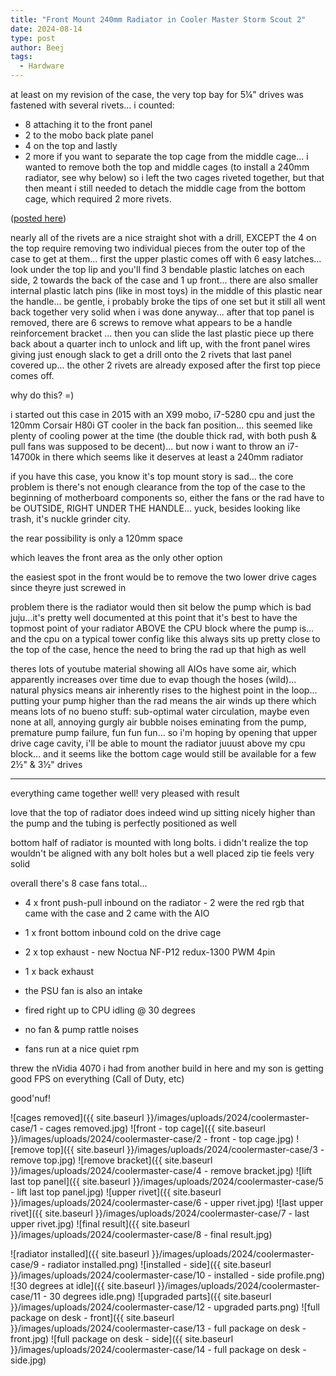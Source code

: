 ```yaml
---
title: "Front Mount 240mm Radiator in Cooler Master Storm Scout 2"
date: 2024-08-14
type: post
author: Beej
tags:
  - Hardware
---
```


at least on my revision of the case, the very top bay for 5¼" drives was fastened with several rivets... i counted:
- 8 attaching it to the front panel
- 2 to the mobo back plate panel
- 4 on the top and lastly
- 2 more if you want to separate the top cage from the middle cage... i wanted to remove both the top and middle cages (to install a 240mm radiator, see why below) so i left the two cages riveted together, but that then meant i still needed to detach the middle cage from the bottom cage, which required 2 more rivets.

([posted here](https://linustechtips.com/topic/201317-how-to-remove-the-hard-drive-cage-from-a-cm-storm-scout-2-for-water-cooling-and-air-flow/#comment-2729332))

nearly all of the rivets are a nice straight shot with a drill, EXCEPT the 4 on the top require removing two individual pieces from the outer top of the case to get at them... first the upper plastic comes off with 6 easy latches... look under the top lip and you'll find 3 bendable plastic latches on each side, 2 towards the back of the case and 1 up front... there are also smaller internal plastic latch pins (like in most toys) in the middle of this plastic near the handle... be gentle, i probably broke the tips of one set but it still all went back together very solid when i was done anyway... after that top panel is removed, there are 6 screws to remove what appears to be a handle reinforcement bracket ... then you can slide the last plastic piece up there back about a quarter inch to unlock and lift up, with the front panel wires giving just enough slack to get a drill onto the 2 rivets that last panel covered up... the other 2 rivets are already exposed after the first top piece comes off.

why do this? =)

i started out this case in 2015 with an X99 mobo, i7-5280 cpu and just the 120mm Corsair H80i GT cooler in the back fan position... this seemed like plenty of cooling power at the time (the double thick rad, with both push & pull fans was supposed to be decent)... but now i want to throw an i7-14700k in there which seems like it deserves at least a 240mm radiator

if you have this case, you know it's top mount story is sad... the core problem is there's not enough clearance from the top of the case to the beginning of motherboard components so, either the fans or the rad have to be OUTSIDE, RIGHT UNDER THE HANDLE... yuck, besides looking like trash, it's nuckle grinder city.

the rear possibility is only a 120mm space

which leaves the front area as the only other option

the easiest spot in the front would be to remove the two lower drive cages since theyre just screwed in

problem there is the radiator would then sit below the pump which is bad juju...it's pretty well documented at this point that it's best to have the topmost point of your radiator ABOVE the CPU block where the pump is... and the cpu on a typical tower config like this always sits up pretty close to the top of the case, hence the need to bring the rad up that high as well

theres lots of youtube material showing all AIOs have some air, which apparently increases over time due to evap though the hoses (wild)... natural physics means air inherently rises to the highest point in the loop... putting your pump higher than the rad means the air winds up there which means lots of no bueno stuff: sub-optimal water circulation, maybe even none at all, annoying gurgly air bubble noises eminating from the pump, premature pump failure, fun fun fun... so i'm hoping by opening that upper drive cage cavity, i'll be able to mount the radiator juuust above my cpu block... and it seems like the bottom cage would still be available for a few 2½" & 3½" drives

----------

everything came together well!
very pleased with result

love that the top of radiator does indeed wind up sitting nicely higher than the pump and the tubing is perfectly positioned as well

bottom half of radiator is mounted with long bolts.
i didn't realize the top wouldn't be aligned with any bolt holes but a well placed zip tie feels very solid

overall there's 8 case fans total...
- 4 x front push-pull inbound on the radiator - 2 were the red rgb that came with the case and 2 came with the AIO
- 1 x front bottom inbound cold on the drive cage
- 2 x top exhaust - new Noctua NF-P12 redux-1300 PWM 4pin
- 1 x back exhaust
- the PSU fan is also an intake

- fired right up to CPU idling @ 30 degrees
- no fan & pump rattle noises
- fans run at a nice quiet rpm

threw the nVidia 4070 i had from another build in here and my son is getting good FPS on everything (Call of Duty, etc)

good'nuf!

![cages removed]({{ site.baseurl }}/images/uploads/2024/coolermaster-case/1 - cages removed.jpg)
![front - top cage]({{ site.baseurl }}/images/uploads/2024/coolermaster-case/2 - front - top cage.jpg)
![remove top]({{ site.baseurl }}/images/uploads/2024/coolermaster-case/3 - remove top.jpg)
![remove bracket]({{ site.baseurl }}/images/uploads/2024/coolermaster-case/4 - remove bracket.jpg)
![lift last top panel]({{ site.baseurl }}/images/uploads/2024/coolermaster-case/5 - lift last top panel.jpg)
![upper rivet]({{ site.baseurl }}/images/uploads/2024/coolermaster-case/6 - upper rivet.jpg)
![last upper rivet]({{ site.baseurl }}/images/uploads/2024/coolermaster-case/7 - last upper rivet.jpg)
![final result]({{ site.baseurl }}/images/uploads/2024/coolermaster-case/8 - final result.jpg)

![radiator installed]({{ site.baseurl }}/images/uploads/2024/coolermaster-case/9 - radiator installed.png)
![installed - side]({{ site.baseurl }}/images/uploads/2024/coolermaster-case/10 - installed - side profile.png)
![30 degrees at idle]({{ site.baseurl }}/images/uploads/2024/coolermaster-case/11 - 30 degrees idle.png)
![upgraded parts]({{ site.baseurl }}/images/uploads/2024/coolermaster-case/12 - upgraded parts.png)
![full package on desk - front]({{ site.baseurl }}/images/uploads/2024/coolermaster-case/13 - full package on desk - front.jpg)
![full package on desk - side]({{ site.baseurl }}/images/uploads/2024/coolermaster-case/14 - full package on desk - side.jpg)

